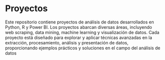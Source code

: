 # Proyectos
Este repositorio contiene proyectos de análisis de datos desarrollados en Python, R y Power BI. Los proyectos abarcan diversas áreas, incluyendo web scraping, data mining, machine learning y visualización de datos. Cada proyecto está diseñado para explorar y aplicar técnicas avanzadas en la extracción, procesamiento, análisis y presentación de datos, proporcionando ejemplos prácticos y soluciones en el campo del análisis de datos